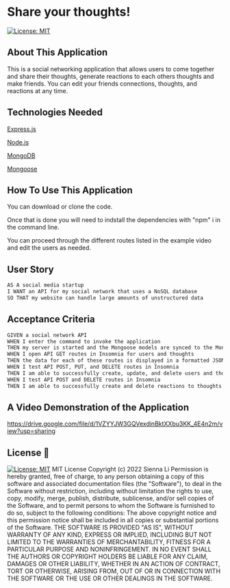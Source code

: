 # Share your thoughts!
[![License: MIT](https://img.shields.io/badge/License-MIT-yellow.svg)](https://github.com/siennameow/social-network-API/blob/main/LICENSE)


## About This Application

This is a social networking application that allows users to come together and share their thoughts, generate reactions to each others thoughts and make friends.  You can edit your friends connections, thoughts, and reactions at any time.  


## Technologies Needed

[Express.js](https://expressjs.com/)         

[Node.js](https://nodejs.org/en/)

[MongoDB](https://www.mongodb.com/)

[Mongoose](https://mongoosejs.com/)


## How To Use This Application

You can download or clone the code.  

Once that is done you will need to indstall the dependencies with "npm" i in the command line. 

You can proceed through the different routes listed in the example video and edit the users as needed.  



## User Story

```md
AS A social media startup
I WANT an API for my social network that uses a NoSQL database
SO THAT my website can handle large amounts of unstructured data
```

## Acceptance Criteria

```md
GIVEN a social network API
WHEN I enter the command to invoke the application
THEN my server is started and the Mongoose models are synced to the MongoDB database
WHEN I open API GET routes in Insomnia for users and thoughts
THEN the data for each of these routes is displayed in a formatted JSON
WHEN I test API POST, PUT, and DELETE routes in Insomnia
THEN I am able to successfully create, update, and delete users and thoughts in my database
WHEN I test API POST and DELETE routes in Insomnia
THEN I am able to successfully create and delete reactions to thoughts and add and remove friends to a user’s friend list
```

## A Video Demonstration of the Application
https://drive.google.com/file/d/1VZYYJW3GQVexdinBktXXbu3KK_4E4n2m/view?usp=sharing

## License 📜
[![License: MIT](https://img.shields.io/badge/License-MIT-yellow.svg)](https://github.com/siennameow/social-network-API/blob/main/LICENSE)
MIT License
Copyright (c) 2022 Sienna Li
Permission is hereby granted, free of charge, to any person obtaining a copy
of this software and associated documentation files (the "Software"), to deal
in the Software without restriction, including without limitation the rights
to use, copy, modify, merge, publish, distribute, sublicense, and/or sell
copies of the Software, and to permit persons to whom the Software is
furnished to do so, subject to the following conditions:
The above copyright notice and this permission notice shall be included in all
copies or substantial portions of the Software.
THE SOFTWARE IS PROVIDED "AS IS", WITHOUT WARRANTY OF ANY KIND, EXPRESS OR
IMPLIED, INCLUDING BUT NOT LIMITED TO THE WARRANTIES OF MERCHANTABILITY,
FITNESS FOR A PARTICULAR PURPOSE AND NONINFRINGEMENT. IN NO EVENT SHALL THE
AUTHORS OR COPYRIGHT HOLDERS BE LIABLE FOR ANY CLAIM, DAMAGES OR OTHER
LIABILITY, WHETHER IN AN ACTION OF CONTRACT, TORT OR OTHERWISE, ARISING FROM,
OUT OF OR IN CONNECTION WITH THE SOFTWARE OR THE USE OR OTHER DEALINGS IN THE
SOFTWARE.

